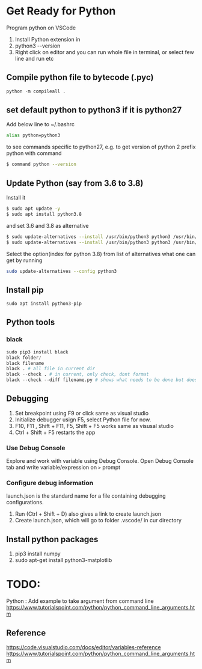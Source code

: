# Get Ready for Python 

Program python on VSCode 
1. Install Python extension in 
2. python3 --version
3. Right click on editor and you can run whole file in terminal, or select few line and run etc

## Compile python file to bytecode (.pyc)
```py
python -m compileall .
```

## set default python to python3  if it is python27
Add below line to ~/.bashrc
```sh
alias python=python3
```
to see commands specific to python27, e.g. to get version of python 2 prefix python with command
```sh
$ command python --version
```

## Update Python (say from 3.6 to 3.8)
Install it 
```sh
$ sudo apt update -y
$ sudo apt install python3.8
```
and set 3.6 and 3.8 as alternative
```sh
$ sudo update-alternatives --install /usr/bin/python3 python3 /usr/bin/python3.6 1
$ sudo update-alternatives --install /usr/bin/python3 python3 /usr/bin/python3.8 2
```
Select the option(index for python 3.8) from list of alternatives what one can get by running 
```sh
sudo update-alternatives --config python3
```
## Install pip
```py
sudo apt install python3-pip
```
## Python tools
### black
```py
sudo pip3 install black
black folder/
black filename
black . # all file in current dir
black --check . # in current, only check, dont format
black --check --diff filename.py # shows what needs to be done but doesn’t modify.
```
## Debugging
1. Set breakpoint using F9 or click same as visual studio
2. Initialize debugger usign F5, select Python file for now.
3. F10, F11 , Shift + F11, F5, Shift + F5 works same as visusal studio
4. Ctrl + Shift + F5 restarts the app
### Use Debug Console 
Explore and work with variable using Debug Console. Open Debug Console tab and write variable/expression on `>` prompt

### Configure debug information 
launch.json is the standard name for a file containing debugging configurations.

1. Run (Ctrl + Shift + D) also gives a link to create launch.json
2. Create launch.json, which will go to folder .vscode/ in cur directory



## Install python packages
1. pip3 install numpy
2. sudo apt-get install python3-matplotlib

# TODO:
Python : Add example to take argument from command line 
https://www.tutorialspoint.com/python/python_command_line_arguments.htm

## Reference 
https://code.visualstudio.com/docs/editor/variables-reference
https://www.tutorialspoint.com/python/python_command_line_arguments.htm